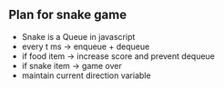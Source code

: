 ## Plan for snake game

 - Snake is a Queue in javascript
 - every t ms -> enqueue + dequeue
 - if food item -> increase score and prevent dequeue
 - if snake item -> game over
 - maintain current direction variable